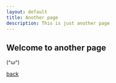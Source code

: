 ```yaml
---
layout: default
title: Another page
description: This is just another page
---
```


## Welcome to another page

(^ω^)

[back](./)
